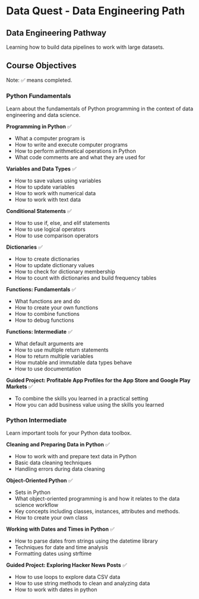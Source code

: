 # Data Quest - Data Engineering Path
## Data Engineering Pathway
Learning how to build data pipelines to work with large datasets.

## Course Objectives
Note: ✅ means completed.

### Python Fundamentals
Learn about the fundamentals of Python programming in the context of data engineering and data science.

<b>Programming in Python</b> ✅
- What a computer program is
- How to write and execute computer programs
- How to perform arithmetical operations in Python
- What code comments are and what they are used for

<b>Variables and Data Types</b> ✅
- How to save values using variables
- How to update variables
- How to work with numerical data
- How to work with text data

<b>Conditional Statements</b> ✅
- How to use if, else, and elif statements
- How to use logical operators
- How to use comparison operators

<b>Dictionaries</b> ✅
- How to create dictionaries
- How to update dictionary values
- How to check for dictionary membership
- How to count with dictionaries and build frequency tables

<b>Functions: Fundamentals</b> ✅  
- What functions are and do
- How to create your own functions
- How to combine functions
- How to debug functions

<b>Functions: Intermediate</b> ✅
- What default arguments are
- How to use multiple return statements
- How to return multiple variables
- How mutable and immutable data types behave
- How to use documentation

<b>Guided Project: Profitable App Profiles for the App Store and Google Play Markets</b> ✅
- To combine the skills you learned in a practical setting
- How you can add business value using the skills you learned

### Python Intermediate
Learn important tools for your Python data toolbox.

<b>Cleaning and Preparing Data in Python</b> ✅
- How to work with and prepare text data in Python
- Basic data cleaning techniques
- Handling errors during data cleaning

<b>Object-Oriented Python</b> ✅
- Sets in Python
- What object-oriented programming is and how it relates to the data science workflow
- Key concepts including classes, instances, attributes and methods.
- How to create your own class

<b>Working with Dates and Times in Python</b> ✅
- How to parse dates from strings using the datetime library
- Techniques for date and time analysis
- Formatting dates using strftime

<b>Guided Project: Exploring Hacker News Posts</b> ✅
- How to use loops to explore data CSV data
- How to use string methods to clean and analyzing data
- How to work with dates in python
